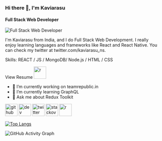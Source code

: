 ### Hi there 👋, I'm Kaviarasu
#### Full Stack Web Developer
![Full Stack Web Developer](https://camo.githubusercontent.com/61bd94fea8f8fb3bf56c98bb4d944df5cd867a712d4bd84ed5c11f775f7582b9/68747470733a2f2f63646e2e6175746f6e6f6d6f75732e61692f7374617469632f75706c6f61642f696d616765732f6e65775f706f73742f77686963682d6465736b2d73657475702d69732d626573742d666f722d612d646576656c6f7065722d3337392d313630323734343738383230382e6a7067)

I'm Kaviarasu from India, and I do Full Stack Web Development. I really enjoy learning languages and frameworks like React and React Native. You can check my twitter at twitter.com/kaviarasu_ns.

Skills: REACT / JS / MongoDB/ Node.js / HTML / CSS



  View Resume
[<img src='https://png.pngtree.com/png-vector/20190501/ourlarge/pngtree-vector-resume-icon-png-image_1018862.jpg' alt='r' height='40' target="_blank">](https://drive.google.com/file/d/1FUVp-F2mQkPM3pgbLJU7pZDmIOu8dWo-/view)



- 🔭 I’m currently working on teamrepublic.in 
- 🌱 I’m currently learning GraphQL 
- 💬 Ask me about Redux Toolkit 




[<img src='https://cdn.jsdelivr.net/npm/simple-icons@3.0.1/icons/github.svg' alt='github' height='40'>](https://github.com/kaviarasuns)  [<img src='https://cdn.jsdelivr.net/npm/simple-icons@3.0.1/icons/dev-dot-to.svg' alt='dev' height='40'>](https://dev.to/kaviarasuns)  [<img src='https://cdn.jsdelivr.net/npm/simple-icons@3.0.1/icons/twitter.svg' alt='twitter' height='40'>](https://twitter.com/kaviarasu_ns)  [<img src='https://cdn.jsdelivr.net/npm/simple-icons@3.0.1/icons/stackoverflow.svg' alt='stackoverflow' height='40'>](https://stackoverflow.com/users/18805008/kaviarasu-ns)  [<img src='https://png.pngtree.com/png-vector/20190501/ourlarge/pngtree-vector-resume-icon-png-image_1018862.jpg' alt='r' height='40'>](https://drive.google.com/file/d/1FUVp-F2mQkPM3pgbLJU7pZDmIOu8dWo-/view)  

[![Top Langs](https://github-readme-stats.vercel.app/api/top-langs/?username=kaviarasuns)](https://github.com/anuraghazra/github-readme-stats)

![GitHub Activity Graph](https://activity-graph.herokuapp.com/graph?username=kaviarasuns)  

